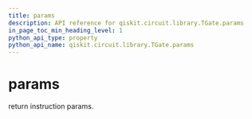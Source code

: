 ```yaml
---
title: params
description: API reference for qiskit.circuit.library.TGate.params
in_page_toc_min_heading_level: 1
python_api_type: property
python_api_name: qiskit.circuit.library.TGate.params
---
```


# params

return instruction params.

